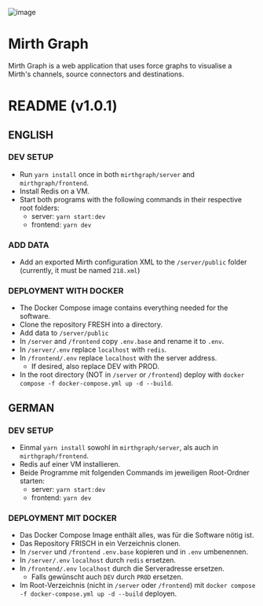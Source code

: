 ![image](https://github.com/user-attachments/assets/03825022-ccc8-4365-b6e1-d3300d548c66)

# Mirth Graph

Mirth Graph is a web application that uses force graphs to visualise a Mirth's channels, source connectors and destinations.

# README (v1.0.1)

## ENGLISH

### DEV SETUP

- Run `yarn install` once in both `mirthgraph/server` and `mirthgraph/frontend`.
- Install Redis on a VM.
- Start both programs with the following commands in their respective root folders:
  - server: `yarn start:dev`
  - frontend: `yarn dev`

### ADD DATA

- Add an exported Mirth configuration XML to the `/server/public` folder (currently, it must be named `218.xml`)

### DEPLOYMENT WITH DOCKER

- The Docker Compose image contains everything needed for the software.
- Clone the repository FRESH into a directory.
- Add data to `/server/public`
- In `/server` and `/frontend` copy `.env.base` and rename it to `.env`.
- In `/server/.env` replace `localhost` with `redis`.
- In `/frontend/.env` replace `localhost` with the server address.
  - If desired, also replace DEV with PROD.
- In the root directory (NOT in `/server` or `/frontend`) deploy with `docker compose -f docker-compose.yml up -d --build`.



## GERMAN

### DEV SETUP

- Einmal `yarn install` sowohl in `mirthgraph/server`, als auch in `mirthgraph/frontend`.
- Redis auf einer VM installieren.
- Beide Programme mit folgenden Commands im jeweiligen Root-Ordner starten:
  - server: `yarn start:dev`
  - frontend: `yarn dev`

### DEPLOYMENT MIT DOCKER

- Das Docker Compose Image enthält alles, was für die Software nötig ist.
- Das Repository FRISCH in ein Verzeichnis clonen.
- In `/server` und `/frontend` `.env.base` kopieren und in `.env` umbenennen.
- In `/server/.env` `localhost` durch `redis` ersetzen.
- In `/frontend/.env` `localhost` durch die Serveradresse ersetzen.
  - Falls gewünscht auch `DEV` durch `PROD` ersetzen.
- Im Root-Verzeichnis (nicht in `/server` oder `/frontend`) mit `docker compose -f docker-compose.yml up -d --build` deployen.
